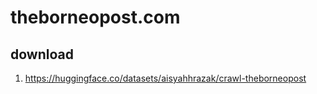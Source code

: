 # theborneopost.com

## download

1. https://huggingface.co/datasets/aisyahhrazak/crawl-theborneopost